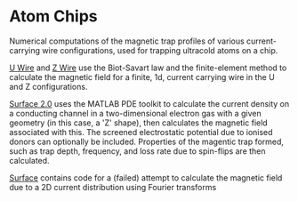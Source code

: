 # Atom Chips
Numerical computations of the magnetic trap profiles of various current-carrying wire configurations, used for trapping ultracold atoms on a chip.

[U Wire](U%20Wire/) and [Z Wire](Z%20Wire/) use the Biot-Savart law and the finite-element method to calculate the magnetic field for a finite, 1d, current carrying wire in the U and Z configurations.

[Surface 2.0](Surface%202.0/) uses the MATLAB PDE toolkit to calculate the current density on a conducting channel in a two-dimensional electron gas with a given geometry (in this case, a 'Z' shape), then calculates the magnetic field associated with this. The screened electrostatic potential due to ionised donors can optionally be included. Properties of the magentic trap formed, such as trap depth, frequency, and loss rate due to spin-flips are then calculated.

[Surface](Surface/) contains code for a (failed) attempt to calculate the magnetic field due to a 2D current distribution using Fourier transforms
